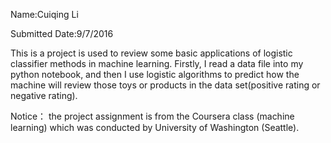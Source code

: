 Name:Cuiqing Li

Submitted Date:9/7/2016

This is a project is used to review some basic applications of logistic classifier methods in machine learning.
Firstly, I read a data file into my python notebook, and then I use logistic algorithms to predict how the machine will review those toys or products in the data set(positive rating or negative rating).

Notice： the project assignment is from the Coursera class (machine learning) which was conducted by University of Washington (Seattle).